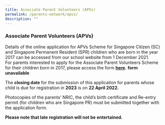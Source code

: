 ```yaml
---
title: Associate Parent Volunteers (APVs)
permalink: /parents-network/apvs/
description: ""
---
```

### **Associate Parent Volunteers (APVs)**
Details of the online application for APVs Scheme for Singapore Citizen (SC) and Singapore Permanent Resident (SPR) children who are born in the year 2017 can be accessed from our school website from 1 December 2021. For parents interested to apply for the Associate Parent Volunteers Scheme for their children born in 2017, please access the form **[here](https://form.gov.sg/619f43399b454c0015d33ff5).** **form unavailable**

The **closing date** for the submission of this application for parents whose child is due for registration in **2023** is on **22 April 2022.**

Photocopies of the parents’ NRIC, the child’s birth certificate and Re-entry permit (for children who are Singapore PR) must be submitted together with the application form.

**Please note that late registration will not be entertained.**